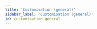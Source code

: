 ```yaml
---
title: 'Customisation (general)'
sidebar_label: 'Customisation (general)'
id: customisation-general
---
```

